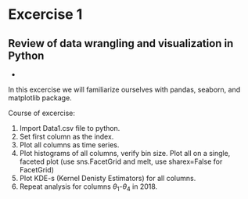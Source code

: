 # Excercise 1 

## Review of data wrangling and visualization in Python
-

In this excercise we will familiarize ourselves with pandas, seaborn, and matplotlib package.

Course of excercise:

1. Import Data1.csv file to python.
2. Set first column as the index.
3. Plot all columns as time series.
4. Plot histograms of all columns, verify bin size. Plot all on a single, faceted plot (use sns.FacetGrid and melt, use sharex=False for FacetGrid)
5. Plot KDE-s (Kernel Denisty Estimators) for all columns. 
6. Repeat analysis for columns $\theta_1$-$\theta_4$ in 2018.